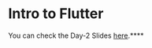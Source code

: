 # Intro to Flutter
You can check the Day-2 Slides <a href = "https://www.canva.com/design/DAFhUraaLjQ/Jb5k8r5-vTFJjwS-a6l5JQ/edit?utm_content=DAFhUraaLjQ&utm_campaign=designshare&utm_medium=link2&utm_source=sharebutton"> here</a>.****
